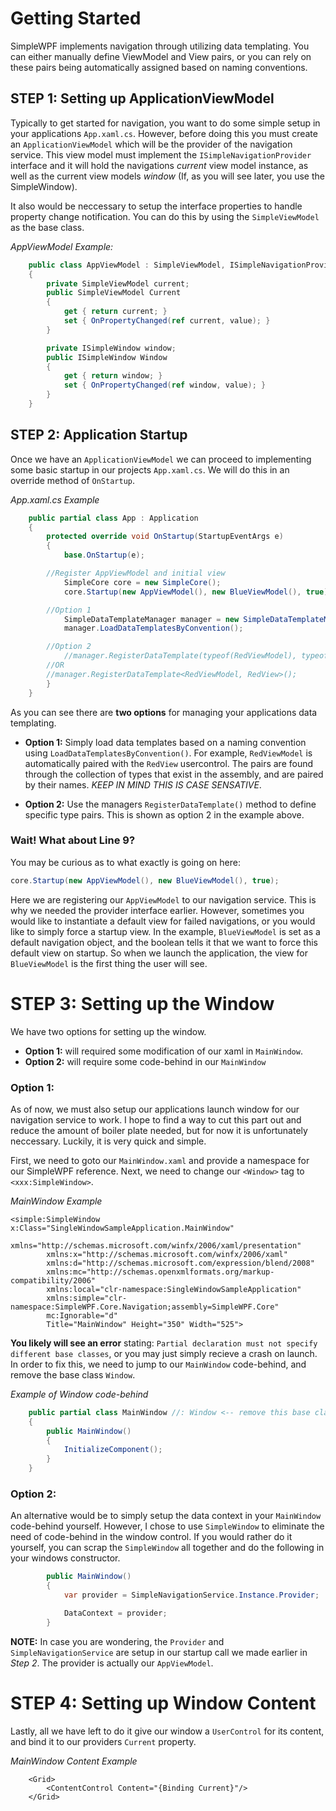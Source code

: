 # Getting Started

SimpleWPF implements navigation through utilizing data templating. You can either manually define ViewModel and View pairs, or you can rely on these pairs being automatically assigned based on naming conventions.

## STEP 1: Setting up ApplicationViewModel

Typically to get started for navigation, you want to do some simple setup in your applications `App.xaml.cs`. However, before doing this you must create an `ApplicationViewModel` which will be the provider of the navigation service. This view model must implement the `ISimpleNavigationProvider` interface and it will hold the navigations *current* view model instance, as well as the current view models *window* (If, as you will see later, you use the SimpleWindow).

It also would be neccessary to setup the interface properties to handle property change notification. You can do this by using the `SimpleViewModel` as the base class. 

*AppViewModel Example:*
````C#
    public class AppViewModel : SimpleViewModel, ISimpleNavigationProvider
    {
        private SimpleViewModel current;
        public SimpleViewModel Current
        {
            get { return current; }
            set { OnPropertyChanged(ref current, value); }
        }

        private ISimpleWindow window;
        public ISimpleWindow Window
        {
            get { return window; }
            set { OnPropertyChanged(ref window, value); }
        }
    }
````

## STEP 2: Application Startup

Once we have an `ApplicationViewModel` we can proceed to implementing some basic startup in our projects `App.xaml.cs`. We will do this in an override method of `OnStartup`.

*App.xaml.cs Example*
````C#
    public partial class App : Application
    {
        protected override void OnStartup(StartupEventArgs e)
        {
            base.OnStartup(e);

	    //Register AppViewModel and initial view
            SimpleCore core = new SimpleCore();
            core.Startup(new AppViewModel(), new BlueViewModel(), true);

	    //Option 1
            SimpleDataTemplateManager manager = new SimpleDataTemplateManager();
            manager.LoadDataTemplatesByConvention();

	    //Option 2
            //manager.RegisterDataTemplate(typeof(RedViewModel), typeof(RedView));
	    //OR
	    //manager.RegisterDataTemplate<RedViewModel, RedView>();
        }
    }
````

As you can see there are **two options** for managing your applications data templating. 

- **Option 1:** Simply load data templates based on a naming convention using `LoadDataTemplatesByConvention()`. For example, `RedViewModel` is automatically paired with the `RedView` usercontrol. The pairs are found through the collection of types that exist in the assembly, and are paired by their names. *KEEP IN MIND THIS IS CASE SENSATIVE*. 

- **Option 2:** Use the managers `RegisterDataTemplate()` method to define specific type pairs. This is shown as option 2 in the example above.

### Wait! What about Line  9?
You may be curious as to what exactly is going on here:
````C#
core.Startup(new AppViewModel(), new BlueViewModel(), true);
````

Here we are registering our `AppViewModel` to our navigation service. This is why we needed the provider interface earlier. However, sometimes you would like to instantiate a default view for failed navigations, or you would like to simply force a startup view. In the example, `BlueViewModel` is set as a default navigation object, and the boolean tells it that we want to force this default view on startup. So when we launch the application, the view for `BlueViewModel` is the first thing the user will see.

# STEP 3: Setting up the Window

We have two options for setting up the window. 
- **Option 1:** will required some modification of our xaml in `MainWindow`.
- **Option 2:** will require some code-behind in our `MainWindow`

### Option 1:
As of now, we must also setup our applications launch window for our navigation service to work. I hope to find a way to cut this part out and reduce the amount of boiler plate needed, but for now it is unfortunately neccessary. Luckily, it is very quick and simple.

First, we need to goto our `MainWindow.xaml` and provide a namespace for our SimpleWPF reference. Next, we need to change our `<Window>` tag to `<xxx:SimpleWindow>`.

*MainWindow Example*
````xaml
<simple:SimpleWindow x:Class="SingleWindowSampleApplication.MainWindow"
        xmlns="http://schemas.microsoft.com/winfx/2006/xaml/presentation"
        xmlns:x="http://schemas.microsoft.com/winfx/2006/xaml"
        xmlns:d="http://schemas.microsoft.com/expression/blend/2008"
        xmlns:mc="http://schemas.openxmlformats.org/markup-compatibility/2006"
        xmlns:local="clr-namespace:SingleWindowSampleApplication"
        xmlns:simple="clr-namespace:SimpleWPF.Core.Navigation;assembly=SimpleWPF.Core"
        mc:Ignorable="d"
        Title="MainWindow" Height="350" Width="525">
````

**You likely will see an error** stating: `Partial declaration must not specify different base classes`, or you may just simply recieve a crash on launch. In order to fix this, we need to jump to our `MainWindow` code-behind, and remove the base class `Window`.

*Example of Window code-behind*
````C#
    public partial class MainWindow //: Window <-- remove this base class
    {
        public MainWindow()
        {
            InitializeComponent();
        }
    }
````

### Option 2:
An alternative would be to simply setup the data context in your `MainWindow` code-behind yourself. However, I chose to use `SimpleWindow` to eliminate the need of code-behind in the window control. If you would rather do it yourself, you can scrap the `SimpleWindow` all together and do the following in your windows constructor.

````C#
        public MainWindow()
        {
            var provider = SimpleNavigationService.Instance.Provider;

            DataContext = provider;
        }
````

**NOTE:** In case you are wondering, the `Provider` and `SimpleNavigationService` are setup in our startup call we made earlier in *Step 2*. The provider is actually our `AppViewModel`.

# STEP 4: Setting up Window Content
Lastly, all we have left to do it give our window a `UserControl` for its content, and bind it to our providers `Current` property.

*MainWindow Content Example*
````xaml
    <Grid>
        <ContentControl Content="{Binding Current}"/>
    </Grid>
````
